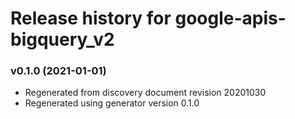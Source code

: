 # Release history for google-apis-bigquery_v2

### v0.1.0 (2021-01-01)

* Regenerated from discovery document revision 20201030
* Regenerated using generator version 0.1.0

